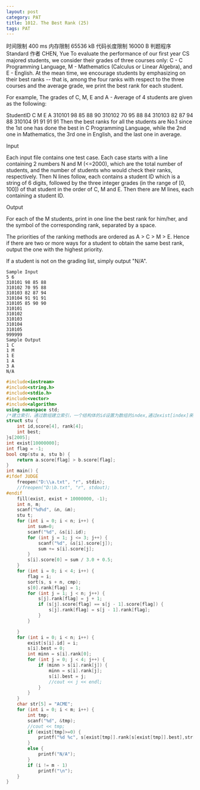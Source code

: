 ```yaml
---
layout: post
category: PAT
title: 1012. The Best Rank (25)
tags: PAT
---
```


时间限制
400 ms
内存限制
65536 kB
代码长度限制
16000 B
判题程序
Standard
作者
CHEN, Yue
To evaluate the performance of our first year CS majored students, we consider their grades of three courses only: C - C Programming Language, M - Mathematics (Calculus or Linear Algebra), and E - English. At the mean time, we encourage students by emphasizing on their best ranks -- that is, among the four ranks with respect to the three courses and the average grade, we print the best rank for each student.

For example, The grades of C, M, E and A - Average of 4 students are given as the following:

StudentID  C  M  E  A
310101     98 85 88 90
310102     70 95 88 84
310103     82 87 94 88
310104     91 91 91 91
Then the best ranks for all the students are No.1 since the 1st one has done the best in C Programming Language, while the 2nd one in Mathematics, the 3rd one in English, and the last one in average.

Input

Each input file contains one test case. Each case starts with a line containing 2 numbers N and M (<=2000), which are the total number of students, and the number of students who would check their ranks, respectively. Then N lines follow, each contains a student ID which is a string of 6 digits, followed by the three integer grades (in the range of [0, 100]) of that student in the order of C, M and E. Then there are M lines, each containing a student ID.

Output

For each of the M students, print in one line the best rank for him/her, and the symbol of the corresponding rank, separated by a space.

The priorities of the ranking methods are ordered as A > C > M > E. Hence if there are two or more ways for a student to obtain the same best rank, output the one with the highest priority.

If a student is not on the grading list, simply output "N/A".

	Sample Input
	5 6
	310101 98 85 88
	310102 70 95 88
	310103 82 87 94
	310104 91 91 91
	310105 85 90 90
	310101
	310102
	310103
	310104
	310105
	999999
	Sample Output
	1 C
	1 M
	1 E
	1 A
	3 A
	N/A

```c++
#include<iostream>
#include<string.h>
#include<stdio.h>
#include<vector>
#include<algorithm>
using namespace std;
/*建立索引，通过数组建立索引，一个结构体的id设置为数组的index,通过exist[index]来确定新的index 遍历一遍后就可以快速查询，快速找到位置*/
struct stu {
	int id,score[4], rank[4];
	int best;
}s[2005];
int exist[10000000];
int flag = -1;
bool cmp(stu a, stu b) {
	return a.score[flag] > b.score[flag];
}
int main() {
#ifdef JUDGE
	freopen("D:\\a.txt", "r", stdin);
	//freopen("D:\b.txt", "r", stdout);
#endif
	fill(exist, exist + 10000000, -1);
	int n, m;
	scanf("%d%d", &n, &m);
	stu t;
	for (int i = 0; i < n; i++) {
		int sum=0;
		scanf("%d", &s[i].id);
		for (int j = 1; j <= 3; j++) {
			scanf("%d", &s[i].score[j]);
			sum += s[i].score[j];
		}
		s[i].score[0] = sum / 3.0 + 0.5;
	}
	for (int i = 0; i < 4; i++) {
		flag = i;
		sort(s, s + n, cmp);
		s[0].rank[flag] = 1;
		for (int j = 1; j < n; j++) {
			s[j].rank[flag] = j + 1;
			if (s[j].score[flag] == s[j - 1].score[flag]) {
				s[j].rank[flag] = s[j - 1].rank[flag];
			}
		}

	}
	for (int i = 0; i < n; i++) {
		exist[s[i].id] = i;
		s[i].best = 0;
		int minn = s[i].rank[0];
		for (int j = 0; j < 4; j++) {
			if (minn > s[i].rank[j]) {
				minn = s[i].rank[j];
				s[i].best = j;
				//cout << j << endl;
			}
		}
	}
	char str[5] = "ACME";
	for (int i = 0; i < m; i++) {
		int tmp;
		scanf("%d", &tmp);
		//cout << tmp;
		if (exist[tmp]>=0) {
			printf("%d %c", s[exist[tmp]].rank[s[exist[tmp]].best],str[s[exist[tmp]].best]);
		}
		else {
			printf("N/A");
		}
		if (i != m - 1)
			printf("\n");
	}
}
```